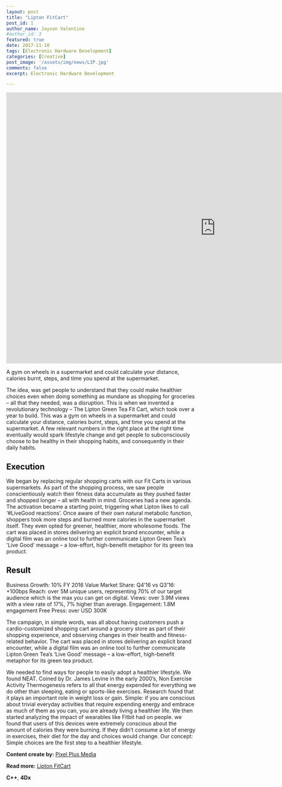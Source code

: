 ```yaml
---
layout: post
title: "Lipton FitCart"
post_id: 1
author_name: Jayson Valentino
#author_id: 3
featured: true
date: 2017-11-10
tags: [Electronic Hardware Development]
categories: [Creative]
post_image: '/assets/img/news/LIP.jpg'
comments: false
excerpt: Electronic Hardware Development

---
```


<iframe width="1110" height="720" src="https://www.youtube.com/embed/sXwnbn2YrxI" title="YouTube video player" frameborder="0" allow="accelerometer; autoplay; clipboard-write; encrypted-media; gyroscope; picture-in-picture" allowfullscreen></iframe>

<br/>

<p>A gym on wheels in a supermarket and could calculate your distance, calories burnt, steps, and time you spend at the supermarket.</p>
<p>The idea, was get people to understand that they could make healthier choices even when doing something as mundane as shopping for groceries – all that they needed, was a disruption. This is when we invented a revolutionary technology – The Lipton Green Tea Fit Cart, which took over a year to build. This was a gym on wheels in a supermarket and could calculate your distance, calories burnt, steps, and time you spend at the supermarket. A few relevant numbers in the right place at the right time eventually would spark lifestyle change and get people to subconsciously choose to be healthy in their shopping habits, and consequently in their daily habits.</p>
<h2 style="color:black;">Execution</h2>
<p>We began by replacing regular shopping carts with our Fit Carts in various supermarkets. As part of the shopping process, we saw people conscientiously watch their fitness data accumulate as they pushed faster and shopped longer – all with health in mind. Groceries had a new agenda. The activation became a starting point, triggering what Lipton likes to call ‘#LiveGood reactions’. Once aware of their own natural metabolic function, shoppers took more steps and burned more calories in the supermarket itself. They even opted for greener, healthier, more wholesome foods. The cart was placed in stores delivering an explicit brand encounter, while a digital film was an online tool to further communicate Lipton Green Tea’s 'Live Good' message – a low-effort, high-benefit metaphor for its green tea product.</p>

<h2 style="color:black;">Result</h2>
<p>
Business Growth: 10% FY 2016 Value Market Share: Q4’16 vs Q3’16: +100bps Reach: over 5M unique users, representing 70% of our target audience which is the max you can get on digital. Views: over 3.9M views with a view rate of 17%, 7% higher than average. Engagement: 1.8M engagement Free Press: over USD 300K</p>

<p>
The campaign, in simple words, was all about having customers push a cardio-customized shopping cart around a grocery store as part of their shopping experience, and observing changes in their health and fitness-related behavior. The cart was placed in stores delivering an explicit brand encounter, while a digital film was an online tool to further communicate Lipton Green Tea’s ‘Live Good’ message – a low-effort, high-benefit metaphor for its green tea product.</p>
<p>
We needed to find ways for people to easily adopt a healthier lifestyle. We found NEAT. Coined by Dr. James Levine in the early 2000’s, Non Exercise Activity Thermogenesis refers to all that energy expended for everything we do other than sleeping, eating or sports-like exercises. Research found that it plays an important role in weight loss or gain. Simple: if you are conscious about trivial everyday activities that require expending energy and embrace as much of them as you can, you are already living a healthier life. We then started analyzing the impact of wearables like Fitbit had on people. we found that users of this devices were extremely conscious about the amount of calories they were burning. If they didn’t consume a lot of energy in exercises, their diet for the day and choices would change. Our concept: Simple choices are the first step to a healthier lifestyle.</p>


<p><b>Content create by:</b> <a href="https://pixelplusmedia.com">Pixel Plus Media</a></p>
<span><b>Read more:</b> <a href="https://pixelplusmedia.com/portfolio/lipton-fit-cart/">Lipton FitCart</a></span>

<p><b>C++</b>,  <b>4Dx</b></p>

